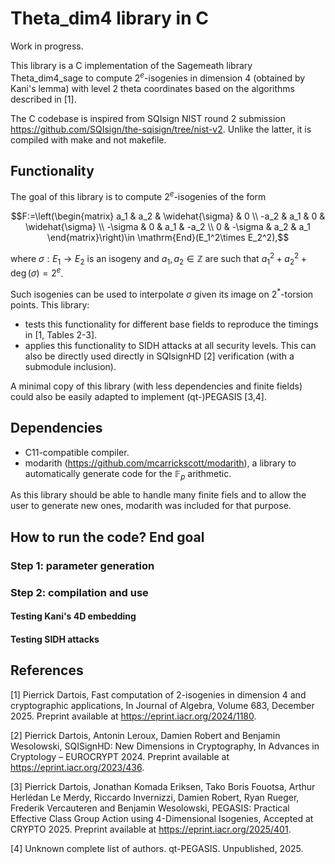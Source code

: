 # Theta_dim4 library in C

Work in progress. 

This library is a C implementation of the Sagemeath library Theta_dim4_sage to compute $2^e$-isogenies in dimension 4 (obtained by Kani's lemma) with level 2 theta coordinates based on the algorithms described in [1].

The C codebase is inspired from SQIsign NIST round 2 submission https://github.com/SQIsign/the-sqisign/tree/nist-v2. Unlike the latter, it is compiled with make and not makefile.

## Functionality

The goal of this library is to compute $2^e$-isogenies of the form 

$$F:=\left(\begin{matrix} a_1 & a_2 & \widehat{\sigma} & 0 \\ 
-a_2 & a_1 & 0 & \widehat{\sigma} \\ 
-\sigma & 0 & a_1 & -a_2 \\ 
0 & -\sigma & a_2 & a_1 \end{matrix}\right)\in \mathrm{End}(E_1^2\times E_2^2),$$

where $\sigma: E_1\longrightarrow E_2$ is an isogeny and $a_1, a_2\in\mathbb{Z}$ are such that $a_1^2+a_2^2+\deg(\sigma)=2^e$. 

Such isogenies can be used to interpolate $\sigma$ given its image on $2^*$-torsion points. This library:
- tests this functionality for different base fields to reproduce the timings in [1, Tables 2-3].
- applies this functionality to SIDH attacks at all security levels.
This can also be directly used directly in SQIsignHD [2] verification (with a submodule inclusion).

A minimal copy of this library (with less dependencies and finite fields) could also be easily adapted to implement (qt-)PEGASIS [3,4].

## Dependencies

- C11-compatible compiler.
- modarith (https://github.com/mcarrickscott/modarith), a library to automatically generate code for the $\mathbb{F}_p$ arithmetic.

As this library should be able to handle many finite fiels and to allow the user to generate new ones, modarith was included for that purpose.

## How to run the code? End goal

### Step 1: parameter generation



### Step 2: compilation and use

#### Testing Kani's 4D embedding

#### Testing SIDH attacks





## References

[1] Pierrick Dartois, Fast computation of 2-isogenies in dimension 4 and cryptographic applications, In Journal of Algebra, Volume 683, December 2025. Preprint available at https://eprint.iacr.org/2024/1180.

[2] Pierrick Dartois, Antonin Leroux, Damien Robert and Benjamin Wesolowski, SQISignHD: New Dimensions in Cryptography, In Advances in Cryptology – EUROCRYPT 2024. Preprint available at https://eprint.iacr.org/2023/436.

[3] Pierrick Dartois, Jonathan Komada Eriksen, Tako Boris Fouotsa, Arthur Herlédan Le Merdy, Riccardo Invernizzi, Damien Robert, Ryan Rueger, Frederik Vercauteren and Benjamin Wesolowski, PEGASIS: Practical Effective Class Group Action using 4-Dimensional Isogenies, Accepted at CRYPTO 2025. Preprint available at https://eprint.iacr.org/2025/401.

[4] Unknown complete list of authors. qt-PEGASIS. Unpublished, 2025.